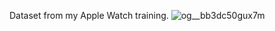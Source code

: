 Dataset from my Apple Watch training.
![og__bb3dc50gux7m](https://user-images.githubusercontent.com/45542785/82689893-7cebb300-9c5b-11ea-91e5-d527cf3beecb.png)
